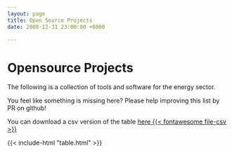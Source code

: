 ```yaml
---
layout: page
title: Open Source Projects
date: 2000-12-31 23:00:00 +0000

---
```


# Opensource Projects

The following is a collection of tools and software for the energy sector.

You feel like something is missing here? Please help improving this list by PR on github!

You can download a csv version of the table [here {{< fontawesome file-csv >}}](table.csv)

{{< include-html "table.html" >}}

